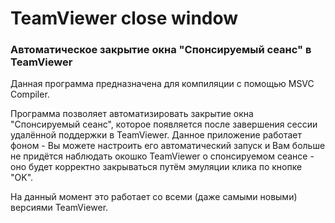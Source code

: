 # TeamViewer close window
### Автоматическое закрытие окна "Спонсируемый сеанс" в TeamViewer
Данная программа предназначена для компиляции с помощью MSVC Compiler.

Программа позволяет автоматизировать закрытие окна "Спонсируемый сеанс", которое появляется после завершения сессии удалённой поддержки в TeamViewer. Данное приложение работает фоном - Вы можете настроить его автоматический запуск и Вам больше не придётся наблюдать окошко TeamViewer о спонсируемом сеансе - оно будет корректно закрываться путём эмуляции клика по кнопке "OK". 

На данный момент это работает со всеми (даже самыми новыми) версиями TeamViewer.
